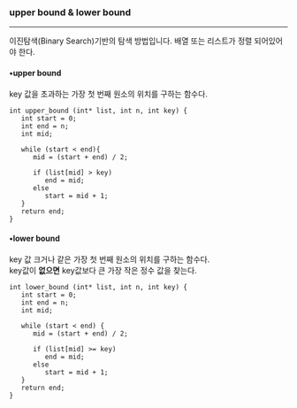 ### upper bound & lower bound
***

이진탐색(Binary Search)기반의 탐색 방법입니다. 배열 또는 리스트가 정렬 되어있어야 한다.

#### •upper bound
key 값을 초과하는 가장 첫 번째 원소의 위치를 구하는 함수다.   
```
int upper_bound (int* list, int n, int key) { 
   int start = 0;
   int end = n;
   int mid;
  
   while (start < end){
      mid = (start + end) / 2;
    
      if (list[mid] > key) 
         end = mid;
      else
         start = mid + 1;
   }
   return end;
}
```

#### •lower bound
key 값 크거나 같은 가장 첫 번째 원소의 위치를 구하는 함수다.  
key값이 __없으면__ key값보다 큰 가장 작은 정수 값을 찾는다.
```
int lower_bound (int* list, int n, int key) {
   int start = 0;
   int end = n;
   int mid;
   
   while (start < end) {
      mid = (start + end) / 2;
      
      if (list[mid] >= key)
         end = mid;
      else
         start = mid + 1;
   }
   return end;
}
```
